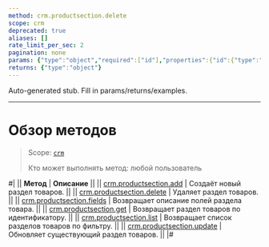 ```yaml
---
method: crm.productsection.delete
scope: crm
deprecated: true
aliases: []
rate_limit_per_sec: 2
pagination: none
params: {"type":"object","required":["id"],"properties":{"id":{"type":"integer"}}}
returns: {"type":"object"}
---
```


Auto-generated stub. Fill in params/returns/examples.

---

# Обзор методов

> Scope: [`crm`](../../../scopes/permissions.md)
>
> Кто может выполнять метод: любой пользователь

#|
|| **Метод** | **Описание** ||
|| [crm.productsection.add](./crm-product-section-add.md) | Создаёт новый раздел товаров. ||
|| [crm.productsection.delete](./crm-product-section-delete.md) | Удаляет раздел товаров. ||
|| [crm.productsection.fields](./crm-product-section-fields.md) | Возвращает описание полей раздела товара. ||
|| [crm.productsection.get](./crm-product-section-get.md) | Возвращает раздел товаров по идентификатору. ||
|| [crm.productsection.list](./crm-product-section-list.md) | Возвращает список разделов товаров по фильтру. ||
|| [crm.productsection.update](./crm-product-section-update.md) | Обновляет существующий раздел товаров. ||
|#

